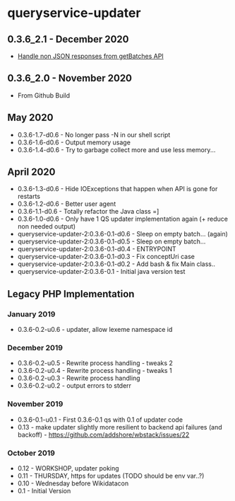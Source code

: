 # queryservice-updater

## 0.3.6_2.1 - December 2020

- [Handle non JSON responses from getBatches API](https://github.com/wbstack/queryservice-updater/commit/b24b813b0155837cfb3a225af694101569f55301)

## 0.3.6_2.0 - November 2020

- From Github Build

## May 2020

- 0.3.6-1.7-d0.6 - No longer pass -N in our shell script
- 0.3.6-1.6-d0.6 - Output memory usage
- 0.3.6-1.4-d0.6 - Try to garbage collect more and use less memory...

## April 2020

- 0.3.6-1.3-d0.6 - Hide IOExceptions that happen when API is gone for restarts
- 0.3.6-1.2-d0.6 - Better user agent
- 0.3.6-1.1-d0.6 - Totally refactor the Java class =]
- 0.3.6-1.0-d0.6 - Only have 1 QS updater implementation again (+ reduce non needed output)
- queryservice-updater-2:0.3.6-0.1-d0.6 - Sleep on empty batch... (again)
- queryservice-updater-2:0.3.6-0.1-d0.5 - Sleep on empty batch...
- queryservice-updater-2:0.3.6-0.1-d0.4 - ENTRYPOINT
- queryservice-updater-2:0.3.6-0.1-d0.3 - Fix conceptUri case
- queryservice-updater-2:0.3.6-0.1-d0.2 - Add bash & fix Main class..
- queryservice-updater-2:0.3.6-0.1 - Initial java version test

## Legacy PHP Implementation

### January 2019

- 0.3.6-0.2-u0.6 - updater, allow lexeme namespace id

### December 2019

- 0.3.6-0.2-u0.5 - Rewrite process handling - tweaks 2
- 0.3.6-0.2-u0.4 - Rewrite process handling - tweaks 1
- 0.3.6-0.2-u0.3 - Rewrite process handling
- 0.3.6-0.2-u0.2 - output errors to stderr

### November 2019

- 0.3.6-0.1-u0.1 - First 0.3.6-0.1 qs with 0.1 of updater code
- 0.13 - make updater slightly more resilient to backend api failures (and backoff) - https://github.com/addshore/wbstack/issues/22

### October 2019

- 0.12 - WORKSHOP, updater poking
- 0.11 - THURSDAY, https for updates (TODO should be env var..?)
- 0.10 - Wednesday before Wikidatacon
- 0.1 - Initial Version
